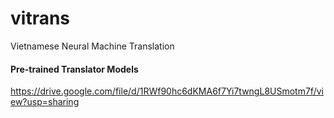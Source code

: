 # vitrans
Vietnamese Neural Machine Translation

#### Pre-trained Translator Models

https://drive.google.com/file/d/1RWf90hc6dKMA6f7Yi7twngL8USmotm7f/view?usp=sharing

